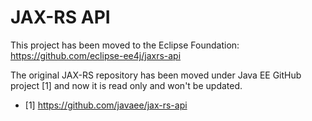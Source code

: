 # JAX-RS API

This project has been moved to the Eclipse Foundation: https://github.com/eclipse-ee4j/jaxrs-api

The original JAX-RS repository has been moved under Java EE GitHub project [1] and now it is read only and won't be updated.

* [1] https://github.com/javaee/jax-rs-api

